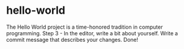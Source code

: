 # hello-world
The Hello World project is a time-honored tradition in computer programming.
Step 3 - In the editor, write a bit about yourself.
Write a commit message that describes your changes. Done!
